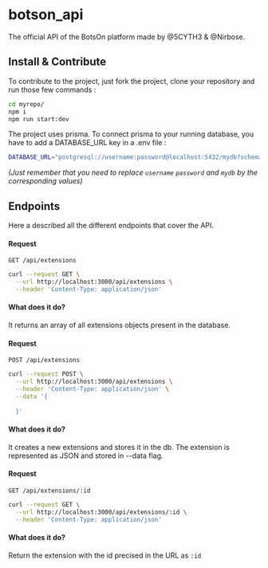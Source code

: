 # botson_api
The official API of the BotsOn platform made by @5CYTH3 & @Nirbose.

## Install & Contribute
To contribute to the project, just fork the project, clone your repository and run those few commands :

```bash
cd myrepo/
npm i
npm run start:dev
```

The project uses prisma. To connect prisma to your running database, you have to add a DATABASE_URL key in a .env file :
```bash
DATABASE_URL="postgresql://username:password@localhost:5432/mydb?schema=public"
```
*(Just remember that you need to replace `username` `password` and `mydb` by the corresponding values)*

## Endpoints
Here a described all the different endpoints that cover the API.

#### Request
`GET /api/extensions`
```bash
curl --request GET \
  --url http://localhost:3000/api/extensions \
  --header 'Content-Type: application/json'
```

#### What does it do?
It returns an array of all extensions objects present in the database.



#### Request
`POST /api/extensions`
```bash
curl --request POST \
  --url http://localhost:3000/api/extensions \
  --header 'Content-Type: application/json' \
  --data '{
	
  }'
```

#### What does it do?
It creates a new extensions and stores it in the db. The extension is represented as JSON and stored in --data flag.



#### Request
`GET /api/extensions/:id`
```bash
curl --request GET \
  --url http://localhost:3000/api/extensions/:id \
  --header 'Content-Type: application/json'
```


#### What does it do?
Return the extension with the id precised in the URL as `:id`